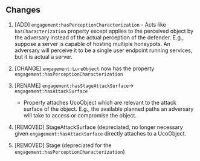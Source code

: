 ## Changes

1. [ADD] `engagement:hasPerceptionCharacterization`
        - Acts like `hasCharacterization` property except applies to the perceived object by the adversary instead of the actual perception of the defender. E.g., suppose a server is capable of hosting multiple honeypots. An adversary will perceive it to be a single user endpoint running services, but it is actual a server.

2. [CHANGE] `engagement:LureObject` now has the property `engagement:hasPerceptionCharacterization`

3. [RENAME] `engagement:hasStageAttackSurface`-> `engagement:hasAttackSurface`
    - Property attaches UcoObject which are relevant to the attack surface of the object. E.g., the available planned paths an adversary will take to access or compromise the object.
4. [REMOVED] StageAttackSurface (depreciated, no longer necessary given `engagement:hasAttackSurface` directly attaches to a UcoObject.
5. [REMOVED] Stage (depreciated for the `engagement:hasPerceptionCharacterization`)
